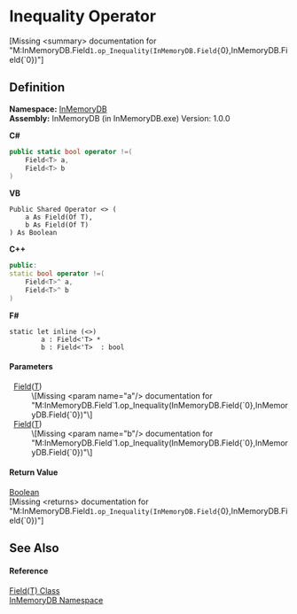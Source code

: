 # Inequality Operator


\[Missing &lt;summary&gt; documentation for "M:InMemoryDB.Field`1.op_Inequality(InMemoryDB.Field{`0},InMemoryDB.Field{`0})"\]



## Definition
**Namespace:** <a href="InMemoryDB/Help/044e8d7f-0f94-a8b4-bd65-529f6359fdf7">InMemoryDB</a>  
**Assembly:** InMemoryDB (in InMemoryDB.exe) Version: 1.0.0

**C#**
``` C#
public static bool operator !=(
	Field<T> a,
	Field<T> b
)
```
**VB**
``` VB
Public Shared Operator <> ( 
	a As Field(Of T),
	b As Field(Of T)
) As Boolean
```
**C++**
``` C++
public:
static bool operator !=(
	Field<T>^ a, 
	Field<T>^ b
)
```
**F#**
``` F#
static let inline (<>)
        a : Field<'T> * 
        b : Field<'T>  : bool
```



#### Parameters
<dl><dt>  <a href="InMemoryDB/Help/46a67b2d-bfd0-833f-4eb7-7ea9c7c08d2c">Field</a>(<a href="InMemoryDB/Help/46a67b2d-bfd0-833f-4eb7-7ea9c7c08d2c">T</a>)</dt><dd>\[Missing &lt;param name="a"/&gt; documentation for "M:InMemoryDB.Field`1.op_Inequality(InMemoryDB.Field{`0},InMemoryDB.Field{`0})"\]</dd><dt>  <a href="InMemoryDB/Help/46a67b2d-bfd0-833f-4eb7-7ea9c7c08d2c">Field</a>(<a href="InMemoryDB/Help/46a67b2d-bfd0-833f-4eb7-7ea9c7c08d2c">T</a>)</dt><dd>\[Missing &lt;param name="b"/&gt; documentation for "M:InMemoryDB.Field`1.op_Inequality(InMemoryDB.Field{`0},InMemoryDB.Field{`0})"\]</dd></dl>

#### Return Value
<a href="InMemoryDB/Help/https://learn.microsoft.com/dotnet/api/system.boolean" target="_blank" rel="noopener noreferrer">Boolean</a>  
\[Missing &lt;returns&gt; documentation for "M:InMemoryDB.Field`1.op_Inequality(InMemoryDB.Field{`0},InMemoryDB.Field{`0})"\]

## See Also


#### Reference
<a href="InMemoryDB/Help/46a67b2d-bfd0-833f-4eb7-7ea9c7c08d2c">Field(T) Class</a>  
<a href="InMemoryDB/Help/044e8d7f-0f94-a8b4-bd65-529f6359fdf7">InMemoryDB Namespace</a>  
